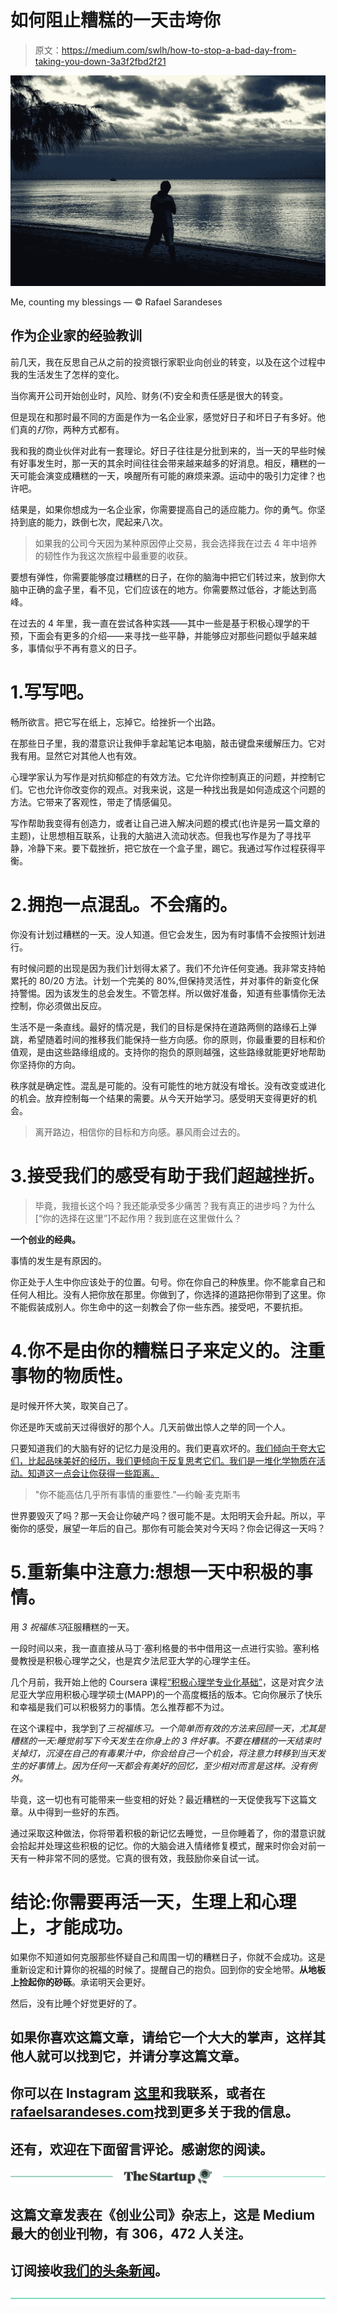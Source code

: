 # 如何阻止糟糕的一天击垮你

> 原文：<https://medium.com/swlh/how-to-stop-a-bad-day-from-taking-you-down-3a3f2fbd2f21>

![](img/7ff3999ad9b24e9d2c0d2b405e813bcf.png)

Me, counting my blessings — © Rafael Sarandeses

## 作为企业家的经验教训

前几天，我在反思自己从之前的投资银行家职业向创业的转变，以及在这个过程中我的生活发生了怎样的变化。

当你离开公司开始创业时，风险、财务(不)安全和责任感是很大的转变。

但是现在和那时最不同的方面是作为一名企业家，感觉好日子和坏日子有多好。他们真的*打*你，两种方式都有。

我和我的商业伙伴对此有一套理论。好日子往往是分批到来的，当一天的早些时候有好事发生时，那一天的其余时间往往会带来越来越多的好消息。相反，糟糕的一天可能会演变成糟糕的一天，唤醒所有可能的麻烦来源。运动中的吸引力定律？也许吧。

结果是，如果你想成为一名企业家，你需要提高自己的适应能力。你的勇气。你坚持到底的能力，跌倒七次，爬起来八次。

> 如果我的公司今天因为某种原因停止交易，我会选择我在过去 4 年中培养的韧性作为我这次旅程中最重要的收获。

要想有弹性，你需要能够度过糟糕的日子，在你的脑海中把它们转过来，放到你大脑中正确的盒子里，看不见，它们应该在的地方。你需要熬过低谷，才能达到高峰。

在过去的 4 年里，我一直在尝试各种实践——其中一些是基于积极心理学的干预，下面会有更多的介绍——来寻找一些平静，并能够应对那些问题似乎越来越多，事情似乎不再有意义的日子。

# 1.写写吧。

畅所欲言。把它写在纸上，忘掉它。给挫折一个出路。

在那些日子里，我的潜意识让我伸手拿起笔记本电脑，敲击键盘来缓解压力。它对我有用。显然它对其他人也有效。

心理学家认为写作是对抗抑郁症的有效方法。它允许你控制真正的问题，并控制它们。它也允许你改变你的观点。对我来说，这是一种找出我是如何造成这个问题的方法。它带来了客观性，带走了情感偏见。

写作帮助我变得有创造力，或者让自己进入解决问题的模式(也许是另一篇文章的主题)，让思想相互联系，让我的大脑进入流动状态。但我也写作是为了寻找平静，冷静下来。要下载挫折，把它放在一个盒子里，踢它。我通过写作过程获得平衡。

# 2.拥抱一点混乱。不会痛的。

你没有计划过糟糕的一天。没人知道。但它会发生，因为有时事情不会按照计划进行。

有时候问题的出现是因为我们计划得太紧了。我们不允许任何变通。我非常支持帕累托的 80/20 方法。计划一个完美的 80%,但保持灵活性，并对事件的新变化保持警惕。因为该发生的总会发生。不管怎样。所以做好准备，知道有些事情你无法控制，你必须做出反应。

生活不是一条直线。最好的情况是，我们的目标是保持在道路两侧的路缘石上弹跳，希望随着时间的推移我们能保持一些方向感。你的原则，你最重要的目标和价值观，是由这些路缘组成的。支持你的抱负的原则越强，这些路缘就能更好地帮助你坚持你的方向。

秩序就是确定性。混乱是可能的。没有可能性的地方就没有增长。没有改变或进化的机会。放弃控制每一个结果的需要。从今天开始学习。感受明天变得更好的机会。

> 离开路边，相信你的目标和方向感。暴风雨会过去的。

# 3.接受我们的感受有助于我们超越挫折。

> 毕竟，我擅长这个吗？我还能承受多少痛苦？我有真正的进步吗？为什么[“你的选择在这里”]不起作用？我到底在这里做什么？

**一个创业的经典。**

事情的发生是有原因的。

你正处于人生中你应该处于的位置。句号。你在你自己的种族里。你不能拿自己和任何人相比。没有人把你放在那里。你做到了，你选择的道路把你带到了这里。你不能假装成别人。你生命中的这一刻教会了你一些东西。接受吧，不要抗拒。

# 4.你不是由你的糟糕日子来定义的。注重事物的物质性。

是时候开怀大笑，取笑自己了。

你还是昨天或前天过得很好的那个人。几天前做出惊人之举的同一个人。

只要知道我们的大脑有好的记忆力是没用的。我们更喜欢坏的。[我们倾向于夸大它们，比起品味美好的经历，我们更倾向于反复思考它们。我们是一堆化学物质在活动。知道这一点会让你获得一些距离。](/swlh/why-to-stop-being-wrong-matters-more-than-being-right-51621730eb48)

> "你不能高估几乎所有事情的重要性."—约翰·麦克斯韦

世界要毁灭了吗？那一天会让你破产吗？很可能不是。太阳明天会升起。所以，平衡你的感受，展望一年后的自己。那你有可能会笑对今天吗？你会记得这一天吗？

# 5.重新集中注意力:想想一天中积极的事情。

用 *3 祝福练习*征服糟糕的一天。

一段时间以来，我一直直接从马丁·塞利格曼的书中借用这一点进行实验。塞利格曼教授是积极心理学之父，也是宾夕法尼亚大学的心理学主任。

几个月前，我开始上他的 Coursera 课程[“积极心理学专业化基础”](https://www.coursera.org/specializations/positivepsychology)，这是对宾夕法尼亚大学应用积极心理学硕士(MAPP)的一个高度概括的版本。它向你展示了快乐和幸福是我们可以积极努力的事情。怎么推荐都不为过。

在这个课程中，我学到了*三祝福练习。一个简单而有效的方法来回顾一天，尤其是糟糕的一天:睡觉前写下今天发生在你身上的 3 件好事。不要在糟糕的一天结束时关掉灯，沉浸在自己的有毒果汁中，你会给自己一个机会，将注意力转移到当天发生的好事情上。因为任何一天都会有美好的回忆，至少相对而言是这样。没有例外。*

毕竟，这一切也有可能带来一些变相的好处？最近糟糕的一天促使我写下这篇文章。从中得到一些好的东西。

通过采取这种做法，你将带着积极的新记忆去睡觉，一旦你睡着了，你的潜意识就会拾起并处理这些积极的记忆。你的大脑会进入情绪修复模式，醒来时你会对前一天有一种非常不同的感觉。它真的很有效，我鼓励你亲自试一试。

# 结论:你需要再活一天，生理上和心理上，才能成功。

如果你不知道如何克服那些怀疑自己和周围一切的糟糕日子，你就不会成功。这是重新设定和计算你的祝福的时候了。提醒自己的抱负。回到你的安全地带。**从地板上捡起你的砂砾**。承诺明天会更好。

然后，没有比睡个好觉更好的了。

## 如果你喜欢这篇文章，请给它一个大大的掌声，这样其他人就可以找到它，并请分享这篇文章。

## 你可以在 Instagram [这里](https://www.instagram.com/rafaelsarandeses/)和我联系，或者在[rafaelsarandeses.com](http://www.rafaelsarandeses.com)找到更多关于我的信息。

## 还有，欢迎在下面留言评论。感谢您的阅读。

[![](img/308a8d84fb9b2fab43d66c117fcc4bb4.png)](https://medium.com/swlh)

## 这篇文章发表在《创业公司》杂志上，这是 Medium 最大的创业刊物，有 306，472 人关注。

## 订阅接收[我们的头条新闻](http://growthsupply.com/the-startup-newsletter/)。

[![](img/b0164736ea17a63403e660de5dedf91a.png)](https://medium.com/swlh)